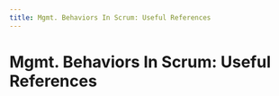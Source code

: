 ```yaml
---
title: Mgmt. Behaviors In Scrum: Useful References
---
```


# Mgmt. Behaviors In Scrum: Useful References
